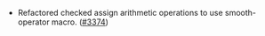 - Refactored checked assign arithmetic operations to use smooth-operator macro.
  ([\#3374](https://github.com/anoma/namada/pull/3374))
